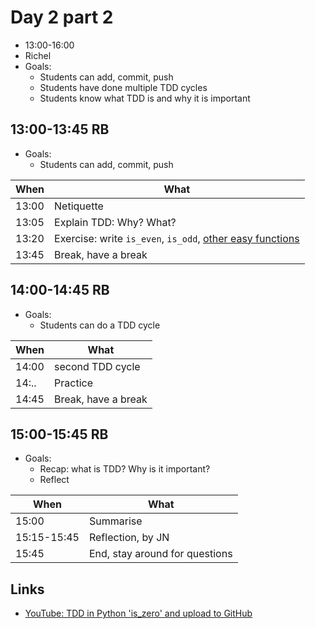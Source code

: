 # Day 2 part 2

 * 13:00-16:00
 * Richel
 * Goals: 
   * Students can add, commit, push
   * Students have done multiple TDD cycles
   * Students know what TDD is and why it is important

## 13:00-13:45 RB

 * Goals: 
   * Students can add, commit, push

When |What
-----|-------------------------
13:00|Netiquette
13:05|Explain TDD: Why? What? 
13:20|Exercise: write `is_even`, `is_odd`, [other easy functions](https://github.com/UPPMAX/programming_formalisms/blob/main/learning_line.md#easy)
13:45|Break, have a break

## 14:00-14:45 RB

 * Goals: 
   * Students can do a TDD cycle

When |What
-----|-------------------------
14:00|second TDD cycle
14:..|Practice
14:45|Break, have a break

## 15:00-15:45 RB

 * Goals: 
   * Recap: what is TDD? Why is it important?
   * Reflect

When       |What
-----------|-------------------------
15:00      |Summarise
15:15-15:45|Reflection, by JN
15:45      |End, stay around for questions

## Links

 * [YouTube: TDD in Python 'is_zero' and upload to GitHub](https://youtu.be/VddlrNOeodg)
